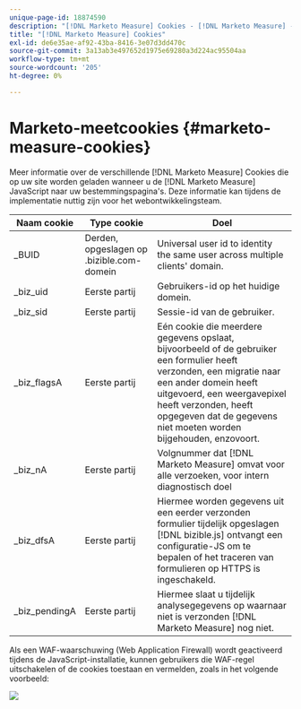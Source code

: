 ```yaml
---
unique-page-id: 18874590
description: "[!DNL Marketo Measure] Cookies - [!DNL Marketo Measure] - Productdocumentatie"
title: "[!DNL Marketo Measure] Cookies"
exl-id: de6e35ae-af92-43ba-8416-3e07d3dd470c
source-git-commit: 3a13ab3e497652d1975e69280a3d224ac95504aa
workflow-type: tm+mt
source-wordcount: '205'
ht-degree: 0%

---
```


# Marketo-meetcookies {#marketo-measure-cookies}

Meer informatie over de verschillende [!DNL Marketo Measure] Cookies die op uw site worden geladen wanneer u de [!DNL Marketo Measure] JavaScript naar uw bestemmingspagina&#39;s. Deze informatie kan tijdens de implementatie nuttig zijn voor het webontwikkelingsteam.

| **Naam cookie** | **Type cookie** | **Doel** |
|---|---|---|
| _BUID | Derden, opgeslagen op .bizible.com-domein | Universal user id to identity the same user across multiple clients&#39; domain. |
| _biz_uid | Eerste partij | Gebruikers-id op het huidige domein. |
| _biz_sid | Eerste partij | Sessie-id van de gebruiker. |
| _biz_flagsA | Eerste partij | Eén cookie die meerdere gegevens opslaat, bijvoorbeeld of de gebruiker een formulier heeft verzonden, een migratie naar een ander domein heeft uitgevoerd, een weergavepixel heeft verzonden, heeft opgegeven dat de gegevens niet moeten worden bijgehouden, enzovoort. |
| _biz_nA | Eerste partij | Volgnummer dat [!DNL Marketo Measure] omvat voor alle verzoeken, voor intern diagnostisch doel |
| _biz_dfsA | Eerste partij | Hiermee worden gegevens uit een eerder verzonden formulier tijdelijk opgeslagen [!DNL bizible.js] ontvangt een configuratie-JS om te bepalen of het traceren van formulieren op HTTPS is ingeschakeld. |
| _biz_pendingA | Eerste partij | Hiermee slaat u tijdelijk analysegegevens op waarnaar niet is verzonden [!DNL Marketo Measure] nog niet. |

Als een WAF-waarschuwing (Web Application Firewall) wordt geactiveerd tijdens de JavaScript-installatie, kunnen gebruikers die WAF-regel uitschakelen of de cookies toestaan en vermelden, zoals in het volgende voorbeeld:

![](assets/marketo-measure-cookies-1.png)
